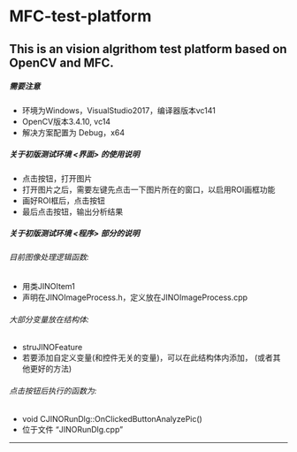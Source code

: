 # MFC-test-platform
This is an vision algrithom test platform based on OpenCV and MFC.
---------------------------------------------------------------
##### 需要注意
* 环境为Windows，VisualStudio2017，编译器版本vc141
* OpenCV版本3.4.10, vc14
* 解决方案配置为 Debug，x64

##### 关于初版测试环境 <界面> 的使用说明
* 点击按钮<OPEN>，打开图片
* 打开图片之后，需要左键先点击一下图片所在的窗口，以启用ROI画框功能
* 画好ROI框后，点击按钮<Reset ROI>
* 最后点击按钮<Analyze>，输出分析结果

##### 关于初版测试环境 <程序> 部分的说明
###### 目前图像处理逻辑函数: 
 * 用类JINOItem1
 * 声明在JINOImageProcess.h，定义放在JINOImageProcess.cpp

###### 大部分变量放在结构体: 
 * struJINOFeature
 * 若要添加自定义变量(和控件无关的变量)，可以在此结构体内添加，
        (或者其他更好的方法)

###### 点击按钮后执行的函数为:
 * void CJINORunDlg::OnClickedButtonAnalyzePic()
 * 位于文件 “JINORunDlg.cpp”

-------------------------------------------------------------
